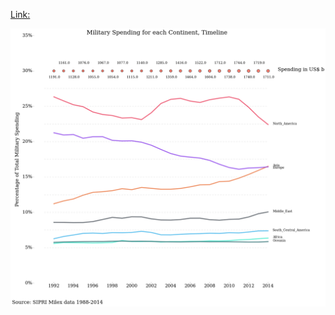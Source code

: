
[Link:](https://github.com/chizzinho/PUI2015_lucaschizzali/tree/master/HW8)

![Alt text](lc3383.png)

